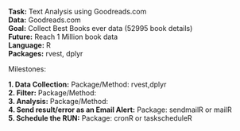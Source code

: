 **Task:** Text Analysis using Goodreads.com <br/>
**Data:** Goodreads.com <br/>
**Goal:** Collect Best Books ever data (52995 book details) <br/>
**Future:** Reach 1 Million book data <br/>
**Language:** R  <br/>
**Packages:** rvest, dplyr <br/>


Milestones:<br/>

**1. Data Collection:** Package/Method: rvest,dplyr <br/>
**2. Filter:** Package/Method:  <br/>
**3. Analysis:** Package/Method:  <br/>
**4. Send result/error as an Email Alert:** Package: sendmailR or mailR <br/>
**5. Schedule the RUN:** Package: cronR or taskscheduleR <br/>
